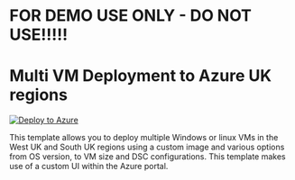 # FOR DEMO USE ONLY - DO NOT USE!!!!!
# Multi VM Deployment to Azure UK regions

[![Deploy to Azure](https://aka.ms/deploytoazurebutton)](https://portal.azure.com/#create/Microsoft.Template/uri/https%3A%2F%2Fraw.githubusercontent.com%2Fbalticapprenticeships%2FAzure-Templates%2Fmaster%2Fmultivm-l1diploma-deploy-ui%2Fazuredeploy-diploma.json/createUIDefinitionUri/https%3A%2F%2Fraw.githubusercontent.com%2Fbalticapprenticeships%2FAzure-Templates%2Fmaster%2Fmultivm-l1diploma-deploy-ui%2FcreateUiDefinition-diploma.json)

This template allows you to deploy multiple Windows or linux VMs in the West UK and South UK regions using a custom image and various options from OS version, to VM size and DSC configurations. This template makes use of a custom UI within the Azure portal.